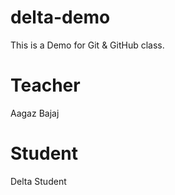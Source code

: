# delta-demo
This is a Demo for  Git &amp; GitHub class.

# Teacher
Aagaz Bajaj

# Student
Delta Student